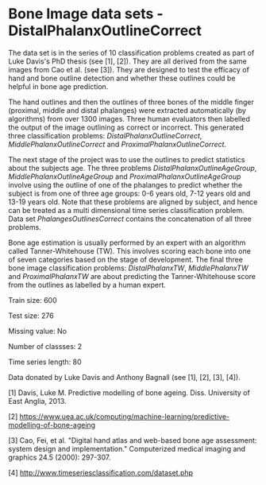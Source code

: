 # Bone Image data sets - DistalPhalanxOutlineCorrect

The data set is in the series of 10 classification problems created as part of Luke Davis's PhD thesis (see [1], [2]). They are all derived from the same images from Cao et al. (see [3]). They are designed to test the efficacy of hand and bone outline detection and whether these outlines could be helpful in bone age prediction. 

The hand outlines and then the outlines of three bones of the middle finger (proximal, middle and distal phalanges) were extracted automatically (by algorithms) from over 1300 images. Three human evaluators then labelled the output of the image outlining as correct or incorrect. This generated three classification problems: *DistalPhalanxOutlineCorrect*, *MiddlePhalanxOutlineCorrect* and *ProximalPhalanxOutlineCorrect*. 

The next stage of the project was to use the outlines to predict statistics about the subjects age. The three problems *DistalPhalanxOutlineAgeGroup*, *MiddlePhalanxOutlineAgeGroup* and *ProximalPhalanxOutlineAgeGroup* involve using the outline of one of the phalanges to predict whether the subject is from one of three age groups: 0-6 years old, 7-12 years old and 13-19 years old. Note that these problems are aligned by subject, and hence can be treated as a multi dimensional time series classification problem. Data set *PhalangesOutlinesCorrect* contains the concatenation of all three problems. 

Bone age estimation is usually performed by an expert with an algorithm called Tanner-Whitehouse (TW). This involves scoring each bone into one of seven categories based on the stage of development. The final three bone image classification problems: *DistalPhalanxTW*, *MiddlePhalanxTW* and *ProximalPhalanxTW* are about predicting the Tanner-Whitehouse score from the outlines as labelled by a human expert.

Train size: 600

Test size: 276

Missing value: No

Number of classses: 2

Time series length: 80

Data donated by Luke Davis and Anthony Bagnall (see [1], [2], [3], [4]).

[1] Davis, Luke M. Predictive modelling of bone ageing. Diss. University of East Anglia, 2013.

[2] https://www.uea.ac.uk/computing/machine-learning/predictive-modelling-of-bone-ageing

[3] Cao, Fei, et al. "Digital hand atlas and web-based bone age assessment: system design and implementation." Computerized medical imaging and graphics 24.5 (2000): 297-307.

[4] http://www.timeseriesclassification.com/dataset.php